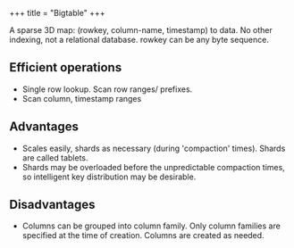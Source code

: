+++
title = "Bigtable"
+++

A sparse 3D map: (rowkey, column-name, timestamp) to data. No other indexing, not a relational database. rowkey can be any byte sequence.

## Efficient operations
- Single row lookup. Scan row ranges/ prefixes.
- Scan column, timestamp ranges

## Advantages
- Scales easily, shards as necessary (during 'compaction' times). Shards are called tablets.
- Shards may be overloaded before the unpredictable compaction times, so intelligent key distribution may be desirable.

## Disadvantages
- Columns can be grouped into column family. Only column families are specified at the time of creation. Columns are created as needed.